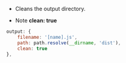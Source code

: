 - Cleans the output directory.

- Note **clean: true**

```js
output: {
    filename: '[name].js',
    path: path.resolve(__dirname, 'dist'),
    clean: true
},
```


